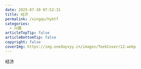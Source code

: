 ```yaml
---
date: 2025-07-30 07:52:31
title: 经济
permalink: /xingqu/hybtf
categories:
  - 兴趣
articleTopTip: false
articleBottomTip: false
copyright: false
coverImg: https://img.onedayxyy.cn/images/TeekCover/12.webp
---
```

经济